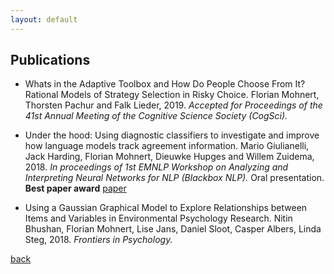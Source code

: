 ```yaml
---
layout: default
---
```


## Publications

* Whats in the Adaptive Toolbox and How Do People Choose From It? Rational Models of Strategy Selection in Risky Choice. Florian Mohnert, Thorsten Pachur and Falk Lieder, 2019. _Accepted for Proceedings of the 41st Annual Meeting of the Cognitive Science Society (CogSci)._

* Under the hood: Using diagnostic classifiers to investigate and improve how language models track agreement information. Mario Giulianelli, Jack Harding, Florian Mohnert, Dieuwke Hupges and Willem Zuidema, 2018. _In proceedings of 1st EMNLP Workshop on Analyzing and Interpreting Neural Networks for NLP (Blackbox NLP)._ Oral presentation. **Best paper award** [paper](https://arxiv.org/abs/1808.08079)

* Using a Gaussian Graphical Model to Explore Relationships between Items and Variables in Environmental Psychology Research. Nitin Bhushan, Florian Mohnert, Lise Jans, Daniel Sloot, Casper Albers, Linda Steg, 2018. _Frontiers in Psychology._




[back](./)
